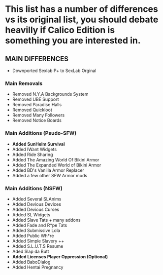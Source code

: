 # This list has a number of differences vs its original list, you should debate heavilly if Calico Edition is something you are interested in.


## MAIN DIFFERENCES
- Downported Sexlab P+ to SexLab Orginal

### Main Removals

- Removed N.Y.A Backgrounds System
- Removed UBE Support
- Removed Paradise Halls
- Removed Quickloot
- Removed Many Followers
- Removed Notice Boards
  
### Main Additions (Psudo-SFW)

- **Added SunHelm Survival**
- Added IWant Widgets
- Added Ride Sharing
- Added The Amazing World Of Bikini Armor
- Added The Expanded World of Bikini Armor
- Added BD's Vanilla Armor Replacer
- Added a few other SFW Armor mods


### Main Additions (NSFW)
- Added Several SLAnims
- Added Devious Devices
- Added Devious Curses
- Added SL Widgets
- Added Slave Tats + many addons
- Added Fade and R*pe Tats
- Added Submissive Lola
- Added Public Wh*re
- Added Simple Slavery ++
- Added S.L.U.T.S Resume
- Aded Slap da Butt
- **Added Licenses Player Oppression (Optional)**
- Added BaboDialog
- Added Hentai Pregnancy
